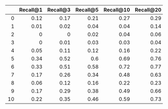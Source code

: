 |    |   Recall@1 |   Recall@3 |   Recall@5 |   Recall@10 |   Recall@20 |   Recall@30 |   Recall@50 |   Recall@100 | type                             |
|---:|-----------:|-----------:|-----------:|------------:|------------:|------------:|------------:|-------------:|:---------------------------------|
|  0 |       0.12 |       0.17 |       0.21 |        0.27 |        0.29 |        0.32 |        0.38 |         0.44 | name_preds                       |
|  1 |       0.01 |       0.02 |       0.04 |        0.04 |        0.14 |        0.17 |        0.2  |         0.28 | taxonomy_preds                   |
|  2 |       0    |       0    |       0.02 |        0.04 |        0.06 |        0.07 |        0.09 |         0.1  | co_purchase_preds                |
|  3 |       0    |       0.01 |       0.03 |        0.03 |        0.04 |        0.06 |        0.08 |         0.13 | search_preds                     |
|  4 |       0.05 |       0.11 |       0.12 |        0.16 |        0.22 |        0.23 |        0.29 |         0.4  | full_preds                       |
|  5 |       0.34 |       0.52 |       0.6  |        0.69 |        0.76 |        0.8  |        0.84 |         0.88 | bm25_name_preds                  |
|  6 |       0.33 |       0.51 |       0.58 |        0.72 |        0.77 |        0.78 |        0.85 |         0.88 | bm25_name_taxonomy_preds         |
|  7 |       0.17 |       0.26 |       0.34 |        0.48 |        0.63 |        0.7  |        0.75 |         0.85 | bm25_full_preds                  |
|  8 |       0.06 |       0.12 |       0.16 |        0.22 |        0.23 |        0.27 |        0.37 |         0.49 | nlp_preds                        |
|  9 |       0.17 |       0.29 |       0.38 |        0.49 |        0.66 |        0.73 |        0.81 |         0.88 | bm25_nlp_preds                   |
| 10 |       0.22 |       0.35 |       0.46 |        0.59 |        0.73 |        0.83 |        0.86 |         0.88 | wrrf_k40_w75_bm25_name_nlp_preds |